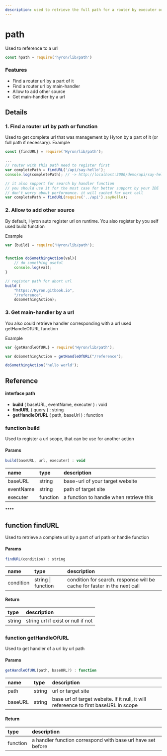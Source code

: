 ```yaml
---
description: used to retrieve the full path for a router by executer or a part of it
---
```


# path

Used to reference to a url

```typescript
const hpath = require('hyron/lib/path')
```

### Features

* Find a router url by a part of it
* Find a router url by main-handler
* Allow to add other source
* Get main-handler by a url

## Details

### 1. Find a router url by path or function

Used to get complete url that was management by Hyron by a part of it \(or full path if necessary\). Example

```javascript
const {findURL} = require('Hyron/lib/path');

...
// router with this path need to register first
var completePath = findURL('/api/say-hello');
console.log(completePath); // -> http://localhost:3000/demo/api/say-hello

// it also support for search by handler function
// you should use it for the most case for better support by your IDE
// don't worry about performance. it will cached for next call
var completePath = findURL(require('../api').sayHello);
```

### 2. Allow to add other source

By default, Hyron auto register url on runtime. You also register by you self used build function

Example

```javascript
var {build} = require('Hyron/lib/path');


function doSomethingAction(val){
    // do something useful
    console.log(val);
}

// register path for abort url
build (
    "https://Hyron.gitbook.io",
    "/reference",
    doSomethingAction);
```

### 3. Get main-handler by a url

You also could retrieve handler corresponding with a url used getHandleOfURL function

Example

```javascript
var {getHandleOfURL} = require('Hyron/lib/path');

var doSomethingAction = getHandleOfURL("/reference");

doSomethingAction('hello world');
```

## Reference

#### interface path

* **build** \( baseURL, eventName, executer \) : void
* **findURL** \( query \) : string
* **getHandleOfURL** \( path, baseUrl \) : function



### function build

Used to register a url scope, that can be use for another action

#### **Params**

```javascript
build(baseURL, url, executer) : void
```

| name | type | description |
| :--- | :--- | :--- |
| baseURL | string | base-url of your target website |
| eventName | string | path of target site |
| executer | function | a function to handle when retrieve this |

\*\*\*\*

## function findURL

Used to retrieve a complete url by a part of url path or handle function

#### **Params**

```javascript
findURL(condition) : string
```

| name | type | description |
| :--- | :--- | :--- |
| condition | string \| function | condition for search. response will be cache for faster in the next call |

#### **Return**

| type | description |
| :--- | :--- |
| string | string url if exist or null if not |

## 

### function getHandleOfURL

Used to get handler of a url by url path

#### **Params**

```javascript
getHandleOfURL(path, baseURL?) : function
```

| name | type | description |
| :--- | :--- | :--- |
| path | string | url or target site |
| baseURL | string | base url of target website. If it null, it will refereence to first baseURL in scope |

#### **Return**

| type | description |
| :--- | :--- |
| function | a handler function correspond with base url have set before |

